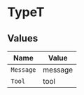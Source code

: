 # TypeT


## Values

| Name      | Value     |
| --------- | --------- |
| `Message` | message   |
| `Tool`    | tool      |
